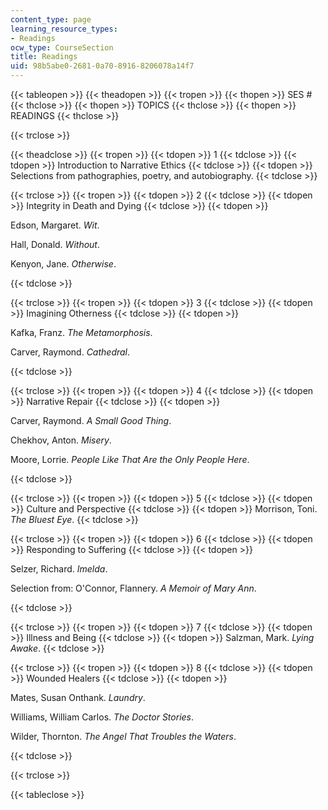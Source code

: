 ```yaml
---
content_type: page
learning_resource_types:
- Readings
ocw_type: CourseSection
title: Readings
uid: 98b5abe0-2681-0a70-8916-8206078a14f7
---
```


{{< tableopen >}}
{{< theadopen >}}
{{< tropen >}}
{{< thopen >}}
SES #
{{< thclose >}}
{{< thopen >}}
TOPICS
{{< thclose >}}
{{< thopen >}}
READINGS
{{< thclose >}}

{{< trclose >}}

{{< theadclose >}}
{{< tropen >}}
{{< tdopen >}}
1
{{< tdclose >}}
{{< tdopen >}}
Introduction to Narrative Ethics
{{< tdclose >}}
{{< tdopen >}}
Selections from pathographies, poetry, and autobiography.
{{< tdclose >}}

{{< trclose >}}
{{< tropen >}}
{{< tdopen >}}
2
{{< tdclose >}}
{{< tdopen >}}
Integrity in Death and Dying
{{< tdclose >}}
{{< tdopen >}}


Edson, Margaret. _Wit_.

Hall, Donald. _Without_.

Kenyon, Jane. _Otherwise_.


{{< tdclose >}}

{{< trclose >}}
{{< tropen >}}
{{< tdopen >}}
3
{{< tdclose >}}
{{< tdopen >}}
Imagining Otherness
{{< tdclose >}}
{{< tdopen >}}


Kafka, Franz. _The Metamorphosis_.

Carver, Raymond. _Cathedral_.


{{< tdclose >}}

{{< trclose >}}
{{< tropen >}}
{{< tdopen >}}
4
{{< tdclose >}}
{{< tdopen >}}
Narrative Repair
{{< tdclose >}}
{{< tdopen >}}


Carver, Raymond. _A Small Good Thing_.

Chekhov, Anton. _Misery_.

Moore, Lorrie. _People Like That Are the Only People Here_.


{{< tdclose >}}

{{< trclose >}}
{{< tropen >}}
{{< tdopen >}}
5
{{< tdclose >}}
{{< tdopen >}}
Culture and Perspective
{{< tdclose >}}
{{< tdopen >}}
Morrison, Toni. _The Bluest Eye_.
{{< tdclose >}}

{{< trclose >}}
{{< tropen >}}
{{< tdopen >}}
6
{{< tdclose >}}
{{< tdopen >}}
Responding to Suffering
{{< tdclose >}}
{{< tdopen >}}


Selzer, Richard. _Imelda_.

Selection from: O'Connor, Flannery. _A Memoir of Mary Ann_.


{{< tdclose >}}

{{< trclose >}}
{{< tropen >}}
{{< tdopen >}}
7
{{< tdclose >}}
{{< tdopen >}}
Illness and Being
{{< tdclose >}}
{{< tdopen >}}
Salzman, Mark. _Lying Awake_.
{{< tdclose >}}

{{< trclose >}}
{{< tropen >}}
{{< tdopen >}}
8
{{< tdclose >}}
{{< tdopen >}}
Wounded Healers
{{< tdclose >}}
{{< tdopen >}}


Mates, Susan Onthank. _Laundry_.

Williams, William Carlos. _The Doctor Stories_.

Wilder, Thornton. _The Angel That Troubles the Waters_.


{{< tdclose >}}

{{< trclose >}}

{{< tableclose >}}